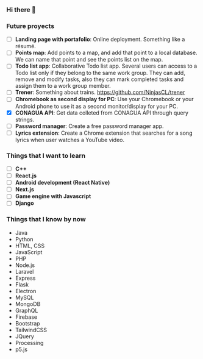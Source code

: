 ### Hi there 👋

### Future proyects

- [ ] **Landing page with portafolio**: Online deployment. Something like a résumé.
- [ ] **Points map**: Add points to a map, and add that point to a local database. We can name that point and see the points list on the map.
- [ ] **Todo list app**: Collaborative Todo list app. Several users can access to a Todo list only if they belong to the same work group. They can add, remove and modify tasks, also they can mark completed tasks and assign them to a work group member. 
- [ ] **Trener**: Something about trains. https://github.com/NinjasCL/trener
- [ ] **Chromebook as second display for PC**: Use your Chromebook or your Android phone to use it as a second monitor/display for your PC.
- [X] **CONAGUA API**: Get data colleted from CONAGUA API through query strings.
- [ ] **Password manager**: Create a free password manager app.
- [ ] **Lyrics extension**: Create a Chrome extension that searches for a song lyrics when user watches a YouTube video.

### Things that I want to learn
- [ ] **C++**
- [ ] **React.js**
- [ ] **Android development (React Native)**
- [ ] **Next.js**
- [ ] **Game engine with Javascript**
- [ ] **Django**

### Things that I know by now
- Java
- Python
- HTML, CSS
- JavaScript
- PHP
- Node.js
- Laravel
- Express
- Flask
- Electron
- MySQL
- MongoDB
- GraphQL
- Firebase
- Bootstrap
- TailwindCSS
- JQuery
- Processing
- p5.js

<!--
**ranchTrash/ranchTrash** is a ✨ _special_ ✨ repository because its `README.md` (this file) appears on your GitHub profile.

Here are some ideas to get you started:

- 🔭 I’m currently working on ...
- 🌱 I’m currently learning ...
- 👯 I’m looking to collaborate on ...
- 🤔 I’m looking for help with ...
- 💬 Ask me about ...
- 📫 How to reach me: ...
- 😄 Pronouns: ...
- ⚡ Fun fact: ...
-->
